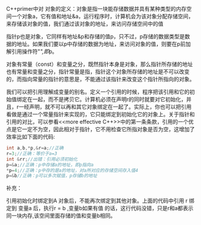 
C++primer中对 对象的定义：对象是指一块能存储数据并具有某种类型的内存空间一个对象a，它有值和地址&a，运行程序时，计算机会为该对象分配存储空间，来存储该对象的值，我们通过该对象的地址，来访问存储空间中的值

指针p也是对象，它同样有地址&p和存储的值p，只不过，p存储的数据类型是数据的地址。如果我们要以p中存储的数据为地址，来访问对象的值，则要在p前加解引用操作符"*",即*p。

对象有常量（const）和变量之分，既然指针本身是对象，那么指针所存储的地址也有常量和变量之分，指针常量是指，指针这个对象所存储的地址是不可以改变的，而指向常量的指针的意思是，不能通过该指针来改变这个指针所指向的对象。

我们可以把引用理解成变量的别名。定义一个引用的时候，程序把该引用和它的初始值绑定在一起，而不是拷贝它。计算机必须在声明r的同时就要对它初始化，并且，r一经声明，就不可以再和其它对象绑定在一起了。实际上，你也可以把引用看做是通过一个常量指针来实现的，它只能绑定到初始化它的对象上。关于指针和引用的对比，可以参看<<more effective C++>>中的第一条条款，引用的一个优点是它一定不为空，因此相对于指针，它不用检查它所指对象是否为空，这增加了效率比如下面的代码:
```c++
int a,b,*p,&r=a;//正确
r=3;//正确：等价于a=3
int &rr;//出错：引用必须初始化
p=&a;//正确：p中存储a的地址，即p指向a
*p=4;//正确：p中存的是a的地址，对a所对应的存储空间存入值4
p=&b//正确：p可以多次赋值，p存储b的地址
```

补充：

引用初始化时绑定到A 对象后，不能再次绑定到其他对象。上面的代码中引用 r 绑定到 变量a 后，执行r = b ,变量b如果有值 的话，这行代码没错，只是r和a都表示同一块内存,该空间里面存储的值和变量b相同。